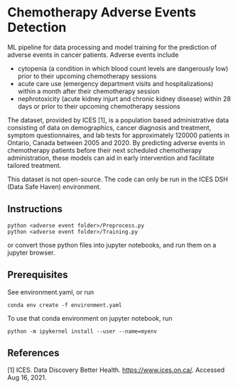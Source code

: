 # Chemotherapy Adverse Events Detection

ML pipeline for data processing and model training for the prediction of adverse events in cancer patients. Adverse events include
- cytopenia (a condition in which blood count levels are dangerously low) prior to their upcoming chemotherapy sessions
- acute care use (emergency department visits and hospitalizations) within a month after their chemotherapy session
- nephrotoxicity (acute kidney injurt and chronic kidney disease) within 28 days or prior to their upcoming chemotherapy sessions

The dataset, provided by ICES [1], is a population based administrative data consisting of data on demographics, cancer diagnosis and treatment, symptom questionnaires, and lab tests for approximately 120000 patients in Ontario, Canada between 2005 and 2020. By predicting adverse events in chemotherapy patients before their next scheduled chemotherapy administration, these models can aid in early intervention and facilitate tailored treatment.

This dataset is not open-source. The code can only be run in the ICES DSH (Data Safe Haven) environment.

## Instructions

    python <adverse event folder>/Preprocess.py 
    python <adverse event folder>/Training.py

or convert those python files into jupyter notebooks, and run them on a jupyter browser.

## Prerequisites
See environment.yaml, or run

	conda env create -f environment.yaml

To use that conda environment on jupyter notebook, run

	python -m ipykernel install --user --name=myenv

## References
[1] ICES. Data Discovery Better Health. https://www.ices.on.ca/. Accessed Aug 16, 2021.